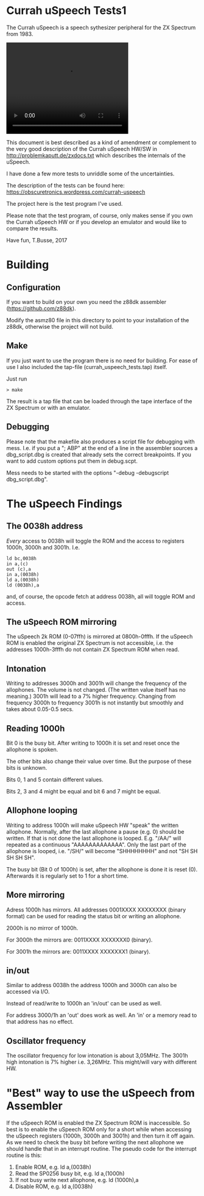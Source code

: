 # Currah uSpeech Tests1




The Currah uSpeech is a speech sythesizer peripheral for the ZX Spectrum from 1983.
<br>

<video width="320" height="240" controls>
  <source src="movie.mp4" type="video/mp4">
  <source src="movie.ogg" type="video/ogg">
Your browser does not support the video tag.
</video>

<br>

This document is best described as a kind of amendment or complement to
the very good description of the Currah uSpeech HW/SW in
http://problemkaputt.de/zxdocs.txt
which describes the internals of the uSpeech.

I have done a few more tests to unriddle some of the uncertainties.

The description of the tests can be found here:
https://obscuretronics.wordpress.com/currah-uspeech

The project here is the test program I've used. 

Please note that the test program, of course, only makes sense if you own the Currah uSpeech HW
or if you develop an emulator and would like to compare the results.

Have fun,
T.Busse,
2017


# Building

## Configuration

If you want to build on your own you need the
z88dk assembler (https://github.com/z88dk).

Modify the asmz80 file in this directory to point to your installation of the z88dk, otherwise the project will not build.

## Make
If you just want to use the program there is no need for building.
For ease of use I also included the tap-file (currah_uspeech_tests.tap) itself.

Just run
~~~
> make
~~~
The result is a tap file that can be loaded through the tape interface of the ZX Spectrum 
or with an emulator.

## Debugging

Please note that the makefile also produces a script file for debugging with mess.
I.e. if you put a "; ABP" at the end of a line in the assembler sources a 
dbg_script.dbg is created that already sets the correct breakpoints.
If you want to add custom options put them in debug.scpt.

Mess needs to be started with the options "-debug -debugscript dbg_script.dbg".


# The uSpeech Findings

## The 0038h address

_Every_ access to 0038h will toggle the ROM and the access to registers 1000h, 3000h and 3001h.
I.e.
~~~
ld bc,0038h
in a,(c)
out (c),a
in a,(0038h)
ld a,(0038h)
ld (0038h),a
~~~
and, of course, the opcode fetch at address 0038h, all will toggle ROM and access.


## The uSpeech ROM mirroring

The uSpeech 2k ROM (0-07ffh) is mirrored at 0800h-0fffh.
If the uSpeech ROM is enabled the original ZX Spectrum is not accessible, i.e. the addresses 1000h-3fffh do not contain ZX Spectrum ROM when read.


## Intonation

Writing to addresses 3000h and 3001h will change the frequency of the allophones.
The volume is not changed.
(The written value itself has no meaning.)
3001h will lead to a 7% higher frequency. Changing from frequency 3000h to frequency 3001h is not instantly but smoothly and takes about 0.05-0.5 secs.


## Reading 1000h

Bit 0 is the busy bit. After writing to 1000h it is set and reset once the allophone is spoken.

The other bits also change their value over time. But the purpose of these bits is unknown.

Bits 0, 1 and 5 contain different values.

Bits 2, 3 and 4 might be equal and bit 6 and 7 might be equal.


## Allophone looping

Writing to address 1000h will make uSpeech HW "speak" the written allophone.
Normally, after the last allophone a pause (e.g. 0) should be written.
If that is not done the last allophone is looped. 
E.g. "/AA/" will repeated as a continuous "AAAAAAAAAAAAA".
Only the last part of the allophone is looped, i.e. "/SH/" will become "SHHHHHHHH"
and not "SH SH SH SH SH".

The busy bit (Bit 0 of 1000h) is set, after the allophone is done it is reset (0).
Afterwards it is regularly set to 1 for a short time. 


## More mirroring 

Adress 1000h has mirrors. All addresses
0001XXXX XXXXXXXX (binary format)
can be used for reading the status bit or writing an allophone.

2000h is no mirror of 1000h.

For 3000h the mirrors are: 0011XXXX XXXXXXX0 (binary).

For 3001h the mirrors are: 0011XXXX XXXXXXX1 (binary).


## in/out

Similar to address 0038h the address 1000h and 3000h can also be accessed via I/O.

Instead of read/write to 1000h an 'in/out' can be used as well.

For address 3000/1h an 'out' does work as well.
An 'in' or a memory read to that address has no effect.


## Oscillator frequency


The oscillator frequency for low intonation is about 3,05MHz.
The 3001h high intonation is 7% higher i.e. 3,26MHz.
This might/will vary with different HW.


# "Best" way to use the uSpeech from Assembler

If the uSpeech ROM is enabled the ZX Spectrum ROM is inaccessible.
So best is to enable the uSpeech ROM only for a short while when accessing the uSpeech registers (1000h, 3000h and 3001h) and then turn it off again.
As we need to check the busy bit before writing the next allophone we should handle that in an interrupt routine.
The pseudo code for the interrupt routine is this:

1. Enable ROM, e.g. ld a,(0038h)
2. Read the SP0256 busy bit, e.g. ld a,(1000h)
3. If not busy write next allophone, e.g. ld (1000h),a
4. Disable ROM, e.g. ld a,(0038h)

